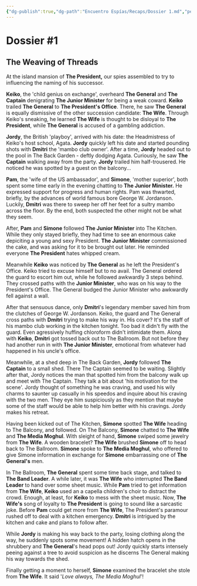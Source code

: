 ```yaml
---
{"dg-publish":true,"dg-path":"Encuentro Espías/Recaps/Dossier 1.md","permalink":"/encuentro-espias/recaps/dossier-1/","pinned":true,"tags":["TTRPG/Games/EE"]}
---
```


# Dossier #1
## The Weaving of Threads

At the island mansion of **The President,** our spies assembled to try to influencing the naming of his successor. 

**Keiko**, the 'child genius on exchange', overheard **The General** and **The Captain** denigrating **The Junior Minister** for being a weak coward. **Keiko** trailed **The General** to **The President's Office**. There, he saw **The General** is equally dismissive of the other succession candidate: **The Wife**. Through Keiko's sneaking, he learned **The Wife** is thought to be disloyal to **The President**, while **The General** is accused of a gambling addiction.

**Jordy**, the British 'playboy', arrived with his date: the Headmistress of Keiko's host school, Agata. **Jordy** quickly left his date and started pounding shots with **Dmitri** the 'mambo club owner'. After a time, **Jordy** headed out to the pool in The Back Garden - deftly dodging Agata. Curiously, he saw **The Captain** walking away from the party. **Jordy** trailed him half-trousered. He noticed he was spotted by a guest on the balcony...

**Pam**, the 'wife of the US ambassador', and **Simone**, 'mother superior', both spent some time early in the evening chatting to **The Junior Minister.** He expressed support for progress and human rights. Pam was thwarted, briefly, by the advances of world famous bore George W. Jordanson. Luckily, **Dmitri** was there to sweep her off her feet for a sultry mambo across the floor. By the end, both suspected the other might not be what they seem. 

After, **Pam** and **Simone** followed **The Junior Minister** into The Kitchen. While they only stayed briefly, they had time to see an enormous cake depiciting a young and sexy President. **The Junior Minister** commissioned the cake, and was asking for it to be brought out later. He reminded everyone **The President** hates whipped cream.

Meanwhile **Keiko** was noticed by **The General** as he left the President's Office. Keiko tried to excuse himself but to no avail. The General ordered the guard to escort him out, while he followed awkwardly 3 steps behind. They crossed paths with the **Junior Minister**, who was on his way to the President's Office. The General budged the Junior Minister who awkwardly fell against a wall. 

After that sensuous dance, only **Dmitri**'s legendary member saved him from the clutches of George W. Jordanson. Keiko, the guard and The General cross paths with **Dmitri** trying to make his way in. His cover? It's the staff of his mambo club working in the kitchen tonight. Too bad it didn't fly with the guard. Even agressively huffing chloroform didn't intimidate them. Along with **Keiko**, **Dmitri** got tossed back out to The Ballroom. But not before they had another run in with **The Junior Minister**, emotional from whatever had happened in his uncle's office.

Meanwhile, at a shed deep in The Back Garden, **Jordy** followed **The Captain** to a small shed. There The Captain seemed to be waiting. Slightly after that, Jordy notices the man that spotted him from the balcony walk up and meet with The Captain. They talk a bit about 'his motivation for the scene'. Jordy thought of something he was craving, and used his wily charms to saunter up casually in his speedos and inquire about his craving with the two men. They eye him suspiciously as they mention that maybe some of the staff would be able to help him better with his cravings. Jordy makes his retreat. 

Having been kicked out of The Kitchen, **Simone** spotted **The Wife** heading to The Balcony, and followed. On The Balcony, **Simone** chatted to **The Wife** and **The Media Moghul**. With sleight of hand, **Simone** swiped some jewelry from **The Wife**. A wooden bracelet? **The Wife** brushed **Simone** off to head back to The Ballroom. **Simone** spoke to **The Media Moghul**, who offered to give Simone information in exchange for **Simone** embarrassing one of **The General's** men.

In The Ballroom, **The General** spent some time back stage, and talked to **The Band Leader**. A while later, it was **The Wife** who interrupted **The Band Leader** to hand over some sheet music. While **Pam** tried to get information from **The Wife**, **Keiko** used an a capella children's choir to distract the crowd. Enough, at least, for **Keiko** to mess with the sheet music. Now, **The Wife's** song of loyalty to **The President** is going to sound like a sarcastic joke.  Before **Pam** could get more from **The Wife**, The President's paramour rushed off to deal with a kitchen emergency. **Dmitri** is intrigued by the kitchen and cake and plans to follow after.

While **Jordy** is making his way back to the party, losing clothing along the way, he suddenly spots some movement! A hidden hatch opens in the shrubbery and **The General**'s head pops out! Jordy quickly starts intensely peeing against a tree to avoid suspicion as he discerns The General making his way towards the shed.

Finally getting a moment to herself, **Simone** examined the bracelet she stole from **The Wife**. It said '*Love always, The Media Moghul*'!